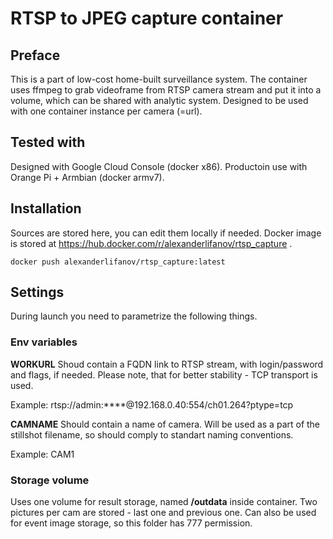 # RTSP to JPEG capture container

## Preface

This is a part of low-cost home-built surveillance system. The container uses ffmpeg to grab videoframe from RTSP camera stream and put it into a volume, which can be shared with analytic system. Designed to be used with one container instance per camera (=url).

## Tested with

Designed with Google Cloud Console (docker x86).
Productoin use with Orange Pi + Armbian (docker armv7).

## Installation

Sources are stored here, you can edit them locally if needed.
Docker image is stored at https://hub.docker.com/r/alexanderlifanov/rtsp_capture .

```
docker push alexanderlifanov/rtsp_capture:latest
```

## Settings

During launch you need to parametrize the following things. 

### Env variables

**WORKURL** Shoud contain a FQDN link to RTSP stream, with login/password and flags, if needed. Please note, that for better stability - TCP transport is used.

Example: rtsp://admin:****@192.168.0.40:554/ch01.264?ptype=tcp

**CAMNAME** Should contain a name of camera. Will be used as a part of the stillshot filename, so should comply to standart naming conventions.

Example: CAM1

### Storage volume

Uses one volume for result storage, named **/outdata** inside container. Two pictures per cam are stored - last one and previous one. Can also be used for event image storage, so this folder has 777 permission.